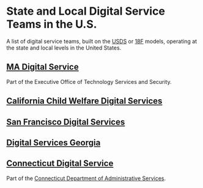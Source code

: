 # State and Local Digital Service Teams in the U.S.

A list of digital service teams, built on the [USDS](https://www.usds.gov/) or [18F](https://18f.gov/) models, operating at the state and local levels in the United States.

## [MA Digital Service](https://www.mass.gov/orgs/ma-digital-service)
Part of the Executive Office of Technology Services and Security.

## [California Child Welfare Digital Services](https://cwds.ca.gov/)

## [San Francisco Digital Services](https://digitalservices.sfgov.org/)

## [Digital Services Georgia](https://digitalservices.georgia.gov/)

## [Connecticut Digital Service](https://connecticut-digital-services.github.io/)
Part of the [Connecticut Department of Administrative Services](https://portal.ct.gov/DAS).
